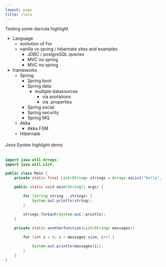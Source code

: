 ```yaml
---
layout: page
title: /java
---
```

<p class="message">
Testing some darcula highlight
</p>

* Language
    * evolution of For
    * vanilla vs spring / hibernate sites and examples
        * JDBC / postgreSQL queries
        * MVC no spring
        * MVC no spring
* frameworks
    * Spring
        * Spring boot
        * Spring data
            * multiple datasources
                * via anotations
                * via .properties
        * Spring social
        * Spring security
        * Spring MQ
    * Akka
        * Akka FSM
    * Hibernate


###### Java Syntax highlight demo
``` java
import java.util.Arrays;
import java.util.List;

public class Main {
    private static final List<String> strings = Arrays.asList("hello", "World");

    public static void main(String[] args) {

        for (String string : strings) {
            System.out.println(string);
        }

        strings.forEach(System.out::println);
    }
    
    private static anotherfunction(List<String> messages){

        for (int i = 0; i < messages.size; i++) {

            System.out.println(messages[i]);
        }
    }
}
```


